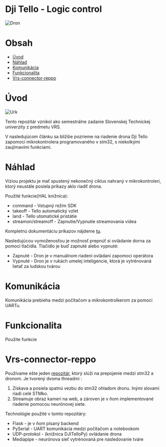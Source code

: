 # Dji Tello - Logic control

![Dron](https://i.ytimg.com/vi/nZ1o8TMZymE/maxresdefault.jpg)

# Obsah

- [Úvod](#Úvod)
- [Náhlad](#Náhlad)
- [Komunikácia](#Komunikácia)
- [Funkcionalita](#Funkcionalita)
- [Vrs-connector-reppo](#Vrs-connector-reppo)

# Úvod

![Urk](https://scontent.fbts10-1.fna.fbcdn.net/v/t39.30808-6/306322762_499480958850983_2907576443193663122_n.png?_nc_cat=107&ccb=1-7&_nc_sid=09cbfe&_nc_ohc=NORjCJxOTYQAX-SmdjF&_nc_ht=scontent.fbts10-1.fna&oh=00_AfA6CxFE6rTwqjAkPdStfiKP1iWnQ1qeSIIGtprEQyf9XQ&oe=63A62F8E)

Tento repozitár vznikol ako semestrálne zadanie Slovenskej Technickej univerzity z predmetu VRS.

V nasledujúcom článku sa bližšie pozrieme na riadenie drona Dji Tello zapomoci mikrokontrolera programovaného v stm32, s niekolkými zaujímavími funkciami. 


# Náhlad

Víziou projektu je mať spustený nekonečný ciklus nahraný v mikrokontroleri, ktorý neustále posiela príkazy aklo riadiť drona.

Použité funkcie(HAL knižnica):

* command               - Vstupný režim SDK
* takeoff               - Tello automatický vzlet
* land                  - Tello utomatické pristátie
* streamon/streamoff    - Zapnutie/Vypnutie streamovania videa

Kompletnú dokumentáciu príkazov nájdeme [tu](https://terra-1-g.djicdn.com/2d4dce68897a46b19fc717f3576b7c6a/Tello%20编程相关/For%20Tello/Tello%20SDK%20Documentation%20EN_1.3_1122.pdf).

Nasledujúcou vymoženosťou je možnosť prepnúť si ovládanie dorna za pomoci tlačidla.
Tlačidlo je buď zapnuté alebo vypnuté:

*  Zapnuté - Dron je v manuálnom riadení ovládaní zapomoci operátora
*  Vypnuté - Dron je v rukách umelej inteligencie, ktorá je vytrénovaná lietať za ludskou tvárou

# Komunikácia

Komunikácia prebieha medzi počítačom a mikrokontrolkerom za pomoci UARTu.

# Funkcionalita

Použite funkcie

# Vrs-connector-reppo

Používame ešte jeden [repozitár](https://github.com/Tomas-Jurov/vrs-connector), ktorý slúži na prepojenie medzi stm32 a dronom. Je tvorený dvoma threadmi :

1.  Získava a posiela spatnú vezbu do stm32 ohladom dronu. Inými slovami riadi celé STMko.
2.  Streamuje obraz kameri na web, a zároven je v ňom implementované riadenie pomocou neurónovej siete.

Technológie použité v tomto repozitáry:
* Flask             - je v ňom písaný backend
* PySerial          - UART komunikácia medzi počítačom a notebookom
* UDP-protokol      - (knižnica DJITelloPy) ovládanie drona
* Mediapipe         - neurónova sieť vytrénovaná pre nasledovanie tváre